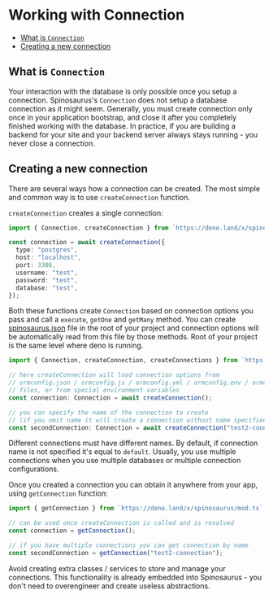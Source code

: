 # Working with Connection

- [What is `Connection`](#what-is-connection)
- [Creating a new connection](#creating-a-new-connection)

## What is `Connection`

Your interaction with the database is only possible once you setup a connection.
Spinosaurus's `Connection` does not setup a database connection as it might
seem. Generally, you must create connection only once in your application
bootstrap, and close it after you completely finished working with the database.
In practice, if you are building a backend for your site and your backend server
always stays running - you never close a connection.

## Creating a new connection

There are several ways how a connection can be created. The most simple and
common way is to use `createConnection` function.

`createConnection` creates a single connection:

```typescript
import { Connection, createConnection } from `https://deno.land/x/spinosaurus/mod.ts`;

const connection = await createConnection({
  type: "postgres",
  host: "localhost",
  port: 3306,
  username: "test",
  password: "test",
  database: "test",
});
```

Both these functions create `Connection` based on connection options you pass
and call a `execute`, `getOne` and `getMany` method. You can create
[spinosaurus.json](./01_using-configs.md) file in the root of your project and
connection options will be automatically read from this file by those methods.
Root of your project is the same level where deno is running.

```typescript
import { Connection, createConnection, createConnections } from `https://deno.land/x/spinosaurus/mod.ts`;

// here createConnection will load connection options from
// ormconfig.json / ormconfig.js / ormconfig.yml / ormconfig.env / ormconfig.xml
// files, or from special environment variables
const connection: Connection = await createConnection();

// you can specify the name of the connection to create
// (if you omit name it will create a connection without name specified)
const secondConnection: Connection = await createConnection("test2-connection");
```

Different connections must have different names. By default, if connection name
is not specified it's equal to `default`. Usually, you use multiple connections
when you use multiple databases or multiple connection configurations.

Once you created a connection you can obtain it anywhere from your app, using
`getConnection` function:

```typescript
import { getConnection } from `https://deno.land/x/spinosaurus/mod.ts`;

// can be used once createConnection is called and is resolved
const connection = getConnection();

// if you have multiple connections you can get connection by name
const secondConnection = getConnection("test2-connection");
```

Avoid creating extra classes / services to store and manage your connections.
This functionality is already embedded into Spinosaurus - you don't need to
overengineer and create useless abstractions.

